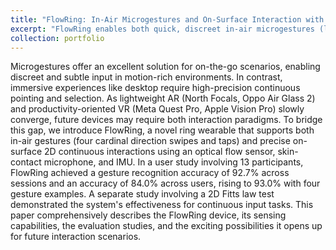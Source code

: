 ```yaml
---
title: "FlowRing: In-Air Microgestures and On-Surface Interaction with an Opto-Acoustic Ring"
excerpt: "FlowRing enables both quick, discreet in-air microgestures (left) and precise on-surface interactions (right), allowing for always-available, ad-hoc interactions. Such a peripheral could control wearable devices quickly like changing earbud volume while on-the-go or be used to control an immersive desktop environment in a mixed reality headset.<br/><img src='/images/flowring/intro.png'>"
collection: portfolio
---
```


Microgestures offer an excellent solution for on-the-go scenarios, enabling discreet and subtle input in motion-rich environments. In contrast, immersive experiences like desktop require high-precision continuous pointing and selection. As lightweight AR (North Focals, Oppo Air Glass 2) and productivity-oriented VR (Meta Quest Pro, Apple Vision Pro) slowly converge, future devices may require both interaction paradigms. To bridge this gap, we introduce FlowRing, a novel ring wearable that supports both in-air gestures (four cardinal direction swipes and taps) and precise on-surface 2D continuous interactions using an optical flow sensor, skin-contact microphone, and IMU. In a user study involving 13 participants, FlowRing achieved a gesture recognition accuracy of 92.7% across sessions and an accuracy of 84.0% across users, rising to 93.0% with four gesture examples. A separate study involving a 2D Fitts law test demonstrated the system's effectiveness for continuous input tasks. This paper comprehensively describes the FlowRing device, its sensing capabilities, the evaluation studies, and the exciting possibilities it opens up for future interaction scenarios.